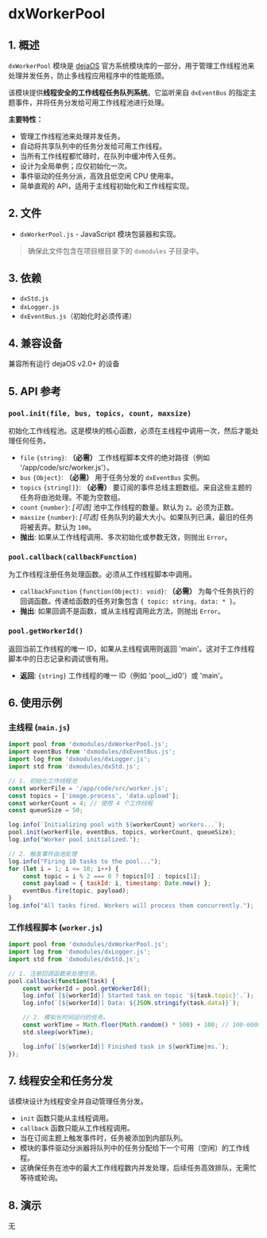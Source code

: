 # dxWorkerPool

## 1. 概述

`dxWorkerPool` 模块是 [dejaOS](https://github.com/DejaOS/DejaOS) 官方系统模块库的一部分，用于管理工作线程池来处理并发任务，防止多线程应用程序中的性能瓶颈。

该模块提供**线程安全的工作线程任务队列系统**。它监听来自 `dxEventBus` 的指定主题事件，并将任务分发给可用工作线程池进行处理。

**主要特性：**
- 管理工作线程池来处理并发任务。
- 自动将共享队列中的任务分发给可用工作线程。
- 当所有工作线程都忙碌时，在队列中缓冲传入任务。
- 设计为全局单例；应仅初始化一次。
- 事件驱动的任务分派，高效且低空闲 CPU 使用率。
- 简单直观的 API，适用于主线程初始化和工作线程实现。

## 2. 文件

- `dxWorkerPool.js` - JavaScript 模块包装器和实现。

> 确保此文件包含在项目根目录下的 `dxmodules` 子目录中。

## 3. 依赖

- `dxStd.js`
- `dxLogger.js`
- `dxEventBus.js`（初始化时必须传递）

## 4. 兼容设备

兼容所有运行 dejaOS v2.0+ 的设备

## 5. API 参考

### `pool.init(file, bus, topics, count, maxsize)`
初始化工作线程池。这是模块的核心函数，必须在主线程中调用一次，然后才能处理任何任务。

- `file` `{string}`: **（必需）** 工作线程脚本文件的绝对路径（例如 '/app/code/src/worker.js'）。
- `bus` `{Object}`: **（必需）** 用于任务分发的 `dxEventBus` 实例。
- `topics` `{string[]}`: **（必需）** 要订阅的事件总线主题数组。来自这些主题的任务将由池处理。不能为空数组。
- `count` `{number}`: *[可选]* 池中工作线程的数量。默认为 `2`。必须为正数。
- `maxsize` `{number}`: *[可选]* 任务队列的最大大小。如果队列已满，最旧的任务将被丢弃。默认为 `100`。
- **抛出**: 如果从工作线程调用、多次初始化或参数无效，则抛出 `Error`。

### `pool.callback(callbackFunction)`
为工作线程注册任务处理函数。必须从工作线程脚本中调用。

- `callbackFunction` `{function(Object): void}`: **（必需）** 为每个任务执行的回调函数。传递给函数的任务对象包含 `{ topic: string, data: * }`。
- **抛出**: 如果回调不是函数，或从主线程调用此方法，则抛出 `Error`。

### `pool.getWorkerId()`
返回当前工作线程的唯一 ID，如果从主线程调用则返回 'main'。这对于工作线程脚本中的日志记录和调试很有用。

- **返回**: `{string}` 工作线程的唯一 ID（例如 'pool__id0'）或 'main'。

## 6. 使用示例

### 主线程 (`main.js`)
```javascript
import pool from 'dxmodules/dxWorkerPool.js';
import eventBus from 'dxmodules/dxEventBus.js';
import log from 'dxmodules/dxLogger.js';
import std from 'dxmodules/dxStd.js';

// 1. 初始化工作线程池
const workerFile = '/app/code/src/worker.js';
const topics = ['image.process', 'data.upload'];
const workerCount = 4; // 使用 4 个工作线程
const queueSize = 50;

log.info(`Initializing pool with ${workerCount} workers...`);
pool.init(workerFile, eventBus, topics, workerCount, queueSize);
log.info("Worker pool initialized.");

// 2. 触发事件由池处理
log.info("Firing 10 tasks to the pool...");
for (let i = 1; i <= 10; i++) {
    const topic = i % 2 === 0 ? topics[0] : topics[1];
    const payload = { taskId: i, timestamp: Date.now() };
    eventBus.fire(topic, payload);
}
log.info("All tasks fired. Workers will process them concurrently.");
```

### 工作线程脚本 (`worker.js`)
```javascript
import pool from 'dxmodules/dxWorkerPool.js';
import log from 'dxmodules/dxLogger.js';
import std from 'dxmodules/dxStd.js';

// 1. 注册回调函数来处理任务。
pool.callback(function(task) {
    const workerId = pool.getWorkerId();
    log.info(`[${workerId}] Started task on topic '${task.topic}'.`);
    log.info(`[${workerId}] Data: ${JSON.stringify(task.data)}`);

    // 2. 模拟长时间运行的任务。
    const workTime = Math.floor(Math.random() * 500) + 100; // 100-600ms
    std.sleep(workTime);

    log.info(`[${workerId}] Finished task in ${workTime}ms.`);
});
```

## 7. 线程安全和任务分发

该模块设计为线程安全并自动管理任务分发。

- `init` 函数只能从主线程调用。
- `callback` 函数只能从工作线程调用。
- 当在订阅主题上触发事件时，任务被添加到内部队列。
- 模块的事件驱动分派器将队列中的任务分配给下一个可用（空闲）的工作线程。
- 这确保任务在池中的最大工作线程数内并发处理，后续任务高效排队，无需忙等待或轮询。

## 8. 演示
无